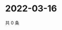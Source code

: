 # 2022-03-16

共 0 条

<!-- BEGIN WEIBO -->
<!-- 最后更新时间 Wed Mar 16 2022 01:07:38 GMT+0800 (China Standard Time) -->

<!-- END WEIBO -->
